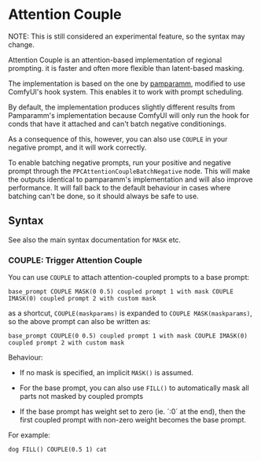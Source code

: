 # Attention Couple

NOTE: This is still considered an experimental feature, so the syntax may change.

Attention Couple is an attention-based implementation of regional prompting. it is faster and often more flexible than latent-based masking.

The implementation is based on the one by [pamparamm](https://github.com/pamparamm/ComfyUI-ppm.git), modified to use ComfyUI's hook system. This enables it to work with prompt scheduling.

By default, the implementation produces slightly different results from Pamparamm's implementation because ComfyUI will only run the hook for conds that have it attached and can't batch negative conditionings.

As a consequence of this, however, you can also use `COUPLE` in your negative prompt, and it will work correctly.

To enable batching negative prompts, run your positive and negative prompt through the `PPCAttentionCoupleBatchNegative` node. This will make the outputs identical to pamparamm's implementation and will also improve performance. It will fall back to the default behaviour in cases where batching can't be done, so it should always be safe to use.


## Syntax

See also the main syntax documentation for `MASK` etc.

### COUPLE: Trigger Attention Couple

You can use `COUPLE` to attach attention-coupled prompts to a base prompt:

`base_prompt COUPLE MASK(0 0.5) coupled prompt 1 with mask COUPLE IMASK(0) coupled prompt 2 with custom mask`

as a shortcut, `COUPLE(maskparams)` is expanded to `COUPLE MASK(maskparams)`, so the above prompt can also be written as:

`base_prompt COUPLE(0 0.5) coupled prompt 1 with mask COUPLE IMASK(0) coupled prompt 2 with custom mask`

Behaviour:
- If no mask is specified, an implicit `MASK()` is assumed.

- For the base prompt, you can also use `FILL()` to automatically mask all parts not masked by coupled prompts

- If the base prompt has weight set to zero (ie. ´:0` at the end), then the first coupled prompt with non-zero weight becomes the base prompt.

For example:
```
dog FILL() COUPLE(0.5 1) cat
```
